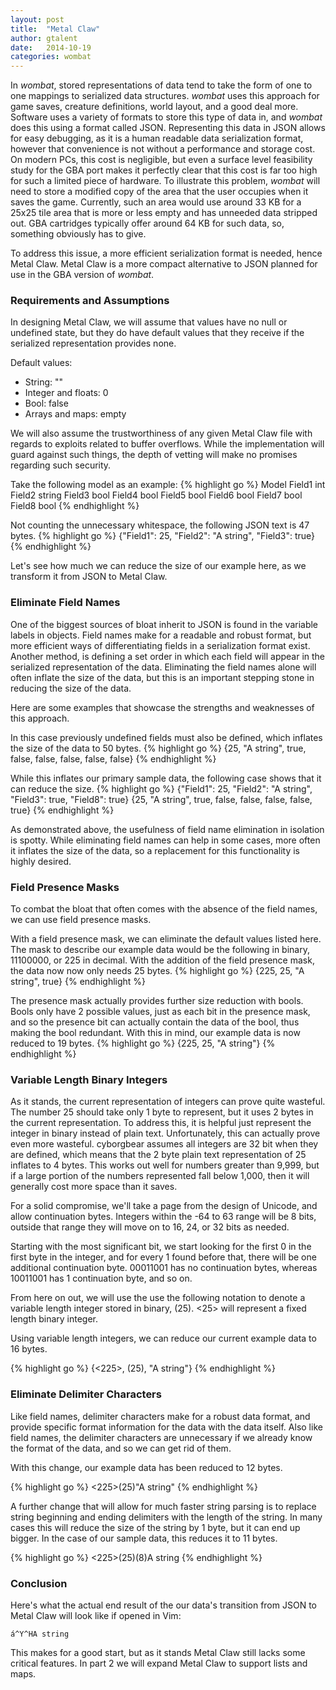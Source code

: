 ```yaml
---
layout: post
title:  "Metal Claw"
author: gtalent
date:   2014-10-19
categories: wombat
---
```


In *wombat*, stored representations of data tend to take the form of one to one mappings to serialized data structures.
*wombat* uses this approach for game saves, creature definitions, world layout, and a good deal more.
Software uses a variety of formats to store this type of data in, and *wombat* does this using a format called JSON.
Representing this data in JSON allows for easy debugging, as it is a human readable data serialization format, however that convenience is not without a performance and storage cost.
On modern PCs, this cost is negligible, but even a surface level feasibility study for the GBA port makes it perfectly clear that this cost is far too high for such a limited piece of hardware.
To illustrate this problem, *wombat* will need to store a modified copy of the area that the user occupies when it saves the game.
Currently, such an area would use around 33 KB for a 25x25 tile area that is more or less empty and has unneeded data stripped out.
GBA cartridges typically offer around 64 KB for such data, so, something obviously has to give.

To address this issue, a more efficient serialization format is needed, hence Metal Claw. Metal Claw is a more compact alternative to JSON planned for use in the GBA version of *wombat*.

### Requirements and Assumptions
In designing Metal Claw, we will assume that values have no null or undefined state, but they do have default values that they receive if the serialized representation provides none.

Default values:

* String: ""
* Integer and floats: 0
* Bool: false
* Arrays and maps: empty

We will also assume the trustworthiness of any given Metal Claw file with regards to exploits related to buffer overflows.
While the implementation will guard against such things, the depth of vetting will make no promises regarding such security.

Take the following model as an example:
{% highlight go %}
Model
	Field1 int
	Field2 string
	Field3 bool
	Field4 bool
	Field5 bool
	Field6 bool
	Field7 bool
	Field8 bool
{% endhighlight %}


Not counting the unnecessary whitespace, the following JSON text is 47 bytes.
{% highlight go %}
{"Field1": 25, "Field2": "A string", "Field3": true}
{% endhighlight %}

Let's see how much we can reduce the size of our example here, as we transform it from JSON to Metal Claw.

### Eliminate Field Names
One of the biggest sources of bloat inherit to JSON is found in the variable labels in objects.
Field names make for a readable and robust format, but more efficient ways of differentiating fields in a serialization format exist.
Another method, is defining a set order in which each field will appear in the serialized representation of the data.
Eliminating the field names alone will often inflate the size of the data, but this is an important stepping stone in reducing the size of the data.


Here are some examples that showcase the strengths and weaknesses of this approach.

In this case previously undefined fields must also be defined, which inflates the size of the data to 50 bytes.
{% highlight go %}
{25, "A string", true, false, false, false, false, false}
{% endhighlight %}

While this inflates our primary sample data, the following case shows that it can reduce the size.
{% highlight go %}
{"Field1": 25, "Field2": "A string", "Field3": true, "Field8": true}
{25, "A string", true, false, false, false, false, true}
{% endhighlight %}

As demonstrated above, the usefulness of field name elimination in isolation is spotty. While eliminating field names can help in some cases, more often it inflates the size of the data, so a replacement for this functionality is highly desired.

### Field Presence Masks
To combat the bloat that often comes with the absence of the field names, we can use field presence masks.

With a field presence mask, we can eliminate the default values listed here.
The mask to describe our example data would be the following in binary, 11100000, or 225 in decimal.
With the addition of the field presence mask, the data now now only needs 25 bytes.
{% highlight go %}
{225, 25, "A string", true}
{% endhighlight %}

The presence mask actually provides further size reduction with bools.
Bools only have 2 possible values, just as each bit in the presence mask, and so the presence bit can actually contain the data of the bool, thus making the bool redundant.
With this in mind, our example data is now reduced to 19 bytes.
{% highlight go %}
{225, 25, "A string"}
{% endhighlight %}

### Variable Length Binary Integers
As it stands, the current representation of integers can prove quite wasteful.
The number 25 should take only 1 byte to represent, but it uses 2 bytes in the current representation.
To address this, it is helpful just represent the integer in binary instead of plain text.
Unfortunately, this can actually prove even more wasteful.
cyborgbear assumes all integers are 32 bit when they are defined, which means that the 2 byte plain text representation of 25 inflates to 4 bytes.
This works out well for numbers greater than 9,999, but if a large portion of the numbers represented fall below 1,000, then it will generally cost more space than it saves.

For a solid compromise, we'll take a page from the design of Unicode, and allow continuation bytes.
Integers within the -64 to 63 range will be 8 bits, outside that range they will move on to 16, 24, or 32 bits as needed.

Starting with the most significant bit, we start looking for the first 0 in the first byte in the integer, and for every 1 found before that, there will be one additional continuation byte.
00011001 has no continuation bytes, whereas 10011001 has 1 continuation byte, and so on.

From here on out, we will use the use the following notation to denote a variable length integer stored in binary, (25). <25> will represent a fixed length binary integer.

Using variable length integers, we can reduce our current example data to 16 bytes.

{% highlight go %}
{<225>, (25), "A string"}
{% endhighlight %}

### Eliminate Delimiter Characters
Like field names, delimiter characters make for a robust data format, and provide specific format information for the data with the data itself.
Also like field names, the delimiter characters are unnecessary if we already know the format of the data, and so we can get rid of them.

With this change, our example data has been reduced to 12 bytes.

{% highlight go %}
<225>(25)"A string"
{% endhighlight %}

A further change that will allow for much faster string parsing is to replace string beginning and ending delimiters with the length of the string.
In many cases this will reduce the size of the string by 1 byte, but it can end up bigger.
In the case of our sample data, this reduces it to 11 bytes.

{% highlight go %}
<225>(25)(8)A string
{% endhighlight %}

### Conclusion
Here's what the actual end result of the our data's transition from JSON to Metal Claw will look like if opened in Vim:
```
á^Y^HA string
```

This makes for a good start, but as it stands Metal Claw still lacks some critical features.
In part 2 we will expand Metal Claw to support lists and maps.
